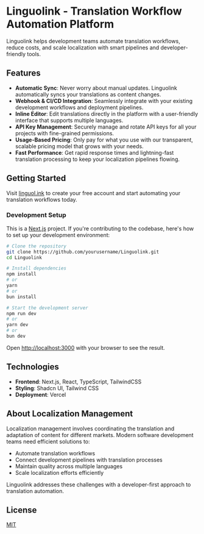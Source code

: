 # Linguolink - Translation Workflow Automation Platform

Linguolink helps development teams automate translation workflows, reduce costs, and scale localization with smart pipelines and developer-friendly tools.

## Features

- **Automatic Sync**: Never worry about manual updates. Linguolink automatically syncs your translations as content changes.
- **Webhook & CI/CD Integration**: Seamlessly integrate with your existing development workflows and deployment pipelines.
- **Inline Editor**: Edit translations directly in the platform with a user-friendly interface that supports multiple languages.
- **API Key Management**: Securely manage and rotate API keys for all your projects with fine-grained permissions.
- **Usage-Based Pricing**: Only pay for what you use with our transparent, scalable pricing model that grows with your needs.
- **Fast Performance**: Get rapid response times and lightning-fast translation processing to keep your localization pipelines flowing.

## Getting Started

Visit [linguol.ink](https://linguol.ink) to create your free account and start automating your translation workflows today.

### Development Setup

This is a [Next.js](https://nextjs.org/) project. If you're contributing to the codebase, here's how to set up your development environment:

```bash
# Clone the repository
git clone https://github.com/yourusername/Linguolink.git
cd Linguolink

# Install dependencies
npm install
# or
yarn
# or
bun install

# Start the development server
npm run dev
# or
yarn dev
# or
bun dev
```

Open [http://localhost:3000](http://localhost:3000) with your browser to see the result.

## Technologies

- **Frontend**: Next.js, React, TypeScript, TailwindCSS
- **Styling**: Shadcn UI, Tailwind CSS
- **Deployment**: Vercel

## About Localization Management

Localization management involves coordinating the translation and adaptation of content for different markets. Modern software development teams need efficient solutions to:

- Automate translation workflows
- Connect development pipelines with translation processes
- Maintain quality across multiple languages
- Scale localization efforts efficiently

Linguolink addresses these challenges with a developer-first approach to translation automation.

## License

[MIT](LICENSE)
